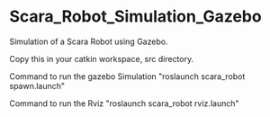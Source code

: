 # Scara_Robot_Simulation_Gazebo
Simulation of a Scara Robot using Gazebo.

Copy this in your catkin workspace, src directory.

Command to run the gazebo Simulation
    "roslaunch scara_robot spawn.launch"

Command to run the Rviz 
    "roslaunch scara_robot rviz.launch"
    

